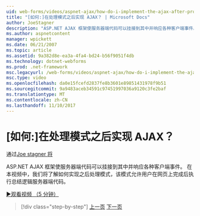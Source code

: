 ```yaml
---
uid: web-forms/videos/aspnet-ajax/how-do-i-implement-the-ajax-after-processing-pattern
title: "[如何:]在处理模式之后实现 AJAX？ | Microsoft Docs"
author: JoeStagner
description: "ASP.NET AJAX 框架使服务器端代码可以挂接到其中并响应各种客户端事件。 在本视频中，我们将了解如何实现 Aft..."
ms.author: aspnetcontent
manager: wpickett
ms.date: 06/21/2007
ms.topic: article
ms.assetid: 9a382d8e-ea3a-4fa4-bd24-b56f9051f4db
ms.technology: dotnet-webforms
ms.prod: .net-framework
msc.legacyurl: /web-forms/videos/aspnet-ajax/how-do-i-implement-the-ajax-after-processing-pattern
msc.type: video
ms.openlocfilehash: da0e15fcefd2837fe8b3601e89851431978f9b51
ms.sourcegitcommit: 9a9483aceb34591c97451997036a9120c3fe2baf
ms.translationtype: MT
ms.contentlocale: zh-CN
ms.lasthandoff: 11/10/2017
---
```

<a name="how-do-i-implement-the-ajax-after-processing-pattern"></a>[如何:]在处理模式之后实现 AJAX？
====================
通过[Joe stagner 将](https://github.com/JoeStagner)

ASP.NET AJAX 框架使服务器端代码可以挂接到其中并响应各种客户端事件。 在本视频中，我们将了解如何实现之后处理模式，该模式允许用户在网页上完成后执行总结逻辑服务器端代码。

[&#9654;观看视频 （5 分钟）](https://channel9.msdn.com/Blogs/ASP-NET-Site-Videos/how-do-i-implement-the-ajax-after-processing-pattern)

>[!div class="step-by-step"]
[上一页](how-do-i-use-the-aspnet-ajax-history-control.md)
[下一页](how-do-i-update-multiple-regions-of-a-page-with-aspnet-ajax.md)
